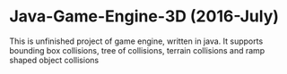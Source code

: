 # Java-Game-Engine-3D (2016-July)
This is unfinished project of game engine, written in java. It supports bounding box collisions, tree of collisions, terrain collisions and ramp shaped object collisions
